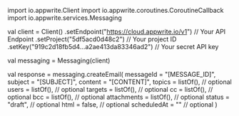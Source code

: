 import io.appwrite.Client
import io.appwrite.coroutines.CoroutineCallback
import io.appwrite.services.Messaging

val client = Client()
    .setEndpoint("https://cloud.appwrite.io/v1") // Your API Endpoint
    .setProject("5df5acd0d48c2") // Your project ID
    .setKey("919c2d18fb5d4...a2ae413da83346ad2") // Your secret API key

val messaging = Messaging(client)

val response = messaging.createEmail(
    messageId = "[MESSAGE_ID]",
    subject = "[SUBJECT]",
    content = "[CONTENT]",
    topics = listOf(), // optional
    users = listOf(), // optional
    targets = listOf(), // optional
    cc = listOf(), // optional
    bcc = listOf(), // optional
    attachments = listOf(), // optional
    status = "draft", // optional
    html = false, // optional
    scheduledAt = "" // optional
)
